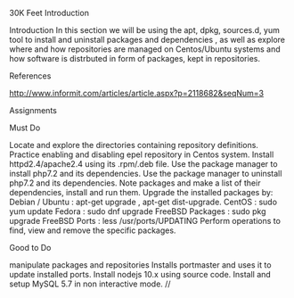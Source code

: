 30K Feet Introduction

Introduction
In this section we will be using the apt, dpkg, sources.d, yum tool to install and uninstall packages and dependencies , as well as explore where and how repositories are managed on Centos/Ubuntu systems and how software is distrbuted in form of packages, kept in repositories.

References

http://www.informit.com/articles/article.aspx?p=2118682&seqNum=3


Assignments

Must Do

Locate and explore the directories containing repository definitions.
Practice enabling and disabling epel repository in Centos system.
Install httpd2.4/apache2.4 using its .rpm/.deb file.
Use the package manager to install php7.2 and its dependencies.
Use the package manager to uninstall php7.2 and its dependencies.
Note packages and make a list of their dependencies, install and run them.
Upgrade the installed packages by:
Debian / Ubuntu :  apt-get upgrade , apt-get dist-upgrade.
CentOS : sudo yum update
Fedora : sudo dnf upgrade
FreeBSD Packages : sudo pkg upgrade
FreeBSD Ports : less /usr/ports/UPDATING
Perform operations to find, view and remove the specific packages.

Good to Do

manipulate packages and repositories
Installs portmaster and uses it to update installed ports.
Install nodejs 10.x using source code.
Install and setup MySQL 5.7 in non interactive mode.
//
